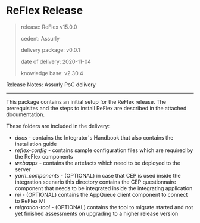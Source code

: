 ReFlex Release
============================

> release:          ReFlex v15.0.0
>
> cedent:           Assurly
>
> delivery package: v0.0.1
>
> date of delivery: 2020-11-04
>
> knowledge base:   v2.30.4

Release Notes:
Assurly PoC delivery

---

This package contains an initial setup for the ReFlex release. The prerequisites and the steps to install ReFlex are described in the attached documentation.

These folders are included in the delivery:

- *docs* - contains the Integrator's Handbook that also contains the installation guide
- *reflex-config* - contains sample configuration files which are required by the ReFlex components
- *webapps* - contains the artefacts which need to be deployed to the server
- *yarn_components* - (OPTIONAL) in case that CEP is used inside the integration scenario this directory contains the CEP questionnaire component that needs to be integrated inside the integrating application
- *mi* - (OPTIONAL) contains the AppQueue client component to connect to ReFlex MI
- *migration-tool* - (OPTIONAL) contains the tool to migrate started and not yet finished assessments on upgrading to a higher release version


